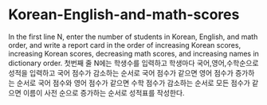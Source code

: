 # Korean-English-and-math-scores
In the first line N, enter the number of students in Korean, English, and math order, and write a report card in the order of increasing Korean scores, increasing Korean scores, decreasing math scores, and increasing names in dictionary order. 첫번째 줄 N에는 학생수를 입력하고 학생마다 국어,영어,수학순으로 성적을 입력하고 국어 점수가 감소하는 순서로 국어 점수가 같으면 영어 점수가 증가하는 순서로 국어 점수와 영어 점수가 같으면 수학 점수가 감소하는 순서로 모든 점수가 같으면 이름이 사전 순으로 증가하는 순서로 성적표를 작성한다.
